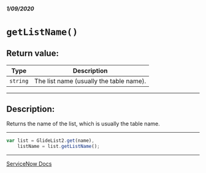 ##### 1/09/2020
# `getListName()`
## Return value:
| Type | Description |
|---|---|
| `string` | The list name (usually the table name). |

---

## Description:
Returns the name of the list, which is usually the table name.

---

```js
var list = GlideList2.get(name),
    listName = list.getListName();
```

---

[ServiceNow Docs](https://developer.servicenow.com/app.do#!/api_doc?v=newyork&id=r_GL2-getListName)